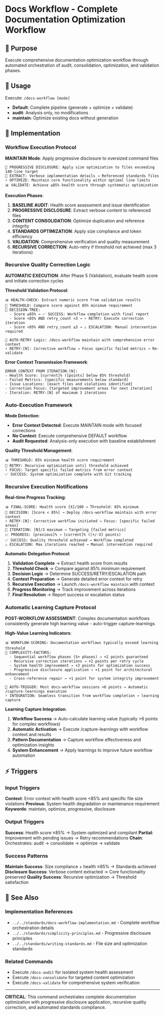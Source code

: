 # Docs Workflow - Complete Documentation Optimization Workflow

## 🎯 Purpose
Execute comprehensive documentation optimization workflow through automated orchestration of audit, consolidation, optimization, and validation phases.

## 🚀 Usage
Execute: `/docs-workflow [mode]`
- **Default**: Complete pipeline (generate + optimize + validate)
- **audit**: Analysis only, no modifications
- **maintain**: Optimize existing docs without generation

## 🔧 Implementation

### Workflow Execution Protocol
**MAINTAIN Mode**: Apply progressive disclosure to oversized command files
```
🔧 PROGRESSIVE DISCLOSURE: Apply size optimization to files exceeding 140-line target
📏 EXTRACT: Verbose implementation details → Referenced standards files
⚡ OPTIMIZE: Maintain core functionality within optimal line limits
📊 VALIDATE: Achieve ≥85% health score through systematic optimization
```

**Execution Phases**:
1. **BASELINE AUDIT**: Health score assessment and issue identification
2. **PROGRESSIVE DISCLOSURE**: Extract verbose content to referenced files  
3. **CONTENT CONSOLIDATION**: Optimize duplication and reference integrity
4. **STANDARDS OPTIMIZATION**: Apply size compliance and token efficiency
5. **VALIDATION**: Comprehensive verification and quality measurement
6. **RECURSIVE CORRECTION**: Auto-retry if threshold not achieved (max 3 iterations)

### Recursive Quality Correction Logic
**AUTOMATIC EXECUTION**: After Phase 5 (Validation), evaluate health score and initiate correction cycles

**Threshold Validation Protocol**:
```
📊 HEALTH-CHECK: Extract numeric score from validation results
🎯 THRESHOLD: Compare score against 85% minimum requirement
🔄 DECISION-TREE:
  - Score ≥85% → ✅ SUCCESS: Workflow completion with final report
  - Score <85% AND retry_count <3 → ⚡ RETRY: Execute correction iteration
  - Score <85% AND retry_count ≥3 → ⚠️ ESCALATION: Manual intervention required

🧠 AUTO-RETRY Logic: /docs-workflow maintain with comprehensive error context
⚡ RETRY-[N]: Corrective workflow → Focus specific failed metrics → Re-validate
```

**Error Context Transmission Framework**:
```
ERROR CONTEXT FROM ITERATION-[N]:
- Health Score: [current]% ([points] below 85% threshold)  
- Failed Metrics: [specific measurements below standard]
- Issue Locations: [exact files and violations identified]
- Correction Focus: [targeted improvement areas for next iteration]
- Iteration: RETRY-[N] of maximum 3 iterations
```

### Auto-Execution Framework
**Mode Detection**:
- **Error Context Detected**: Execute MAINTAIN mode with focused corrections
- **No Context**: Execute comprehensive DEFAULT workflow
- **Audit Requested**: Analysis-only execution with baseline establishment

**Quality Threshold Management**:
```
📊 THRESHOLD: 85% minimum health score requirement
🔄 RETRY: Recursive optimization until threshold achieved
⚡ FOCUS: Target specific failed metrics from error context
✅ SUCCESS: System optimization complete with Git tracking
```

### Recursive Execution Notifications
**Real-time Progress Tracking**:
```
📊 FINAL-SCORE: Health score [X]/100 → Threshold: 85% minimum
🔄 DECISION: [Score < 85%] → Deploy /docs-workflow maintain with error context
⚡ RETRY-[N]: Corrective workflow initiated → Focus: [specific failed areas]
🎯 ITERATION: [N]/3 maximum → Targeting [failed metrics]
📈 PROGRESS: [previous]% → [current]% ([+/-X] points)
✅ SUCCESS: Quality threshold achieved → Workflow completed
⚠️ ESCALATION: Max iterations reached → Manual intervention required
```

**Automatic Delegation Protocol**:
1. **Validation Complete** → Extract health score from results
2. **Threshold Check** → Compare against 85% minimum requirement  
3. **Decision Logic** → Determine SUCCESS/RETRY/ESCALATION path
4. **Context Preparation** → Generate detailed error context for retry
5. **Recursive Execution** → Launch `/docs-workflow maintain` with context
6. **Progress Monitoring** → Track improvement across iterations
7. **Final Resolution** → Report success or escalation status

### Automatic Learning Capture Protocol
**POST-WORKFLOW ASSESSMENT**: Complex documentation workflows consistently generate high learning value - auto-trigger capture-learnings

**High-Value Learning Indicators**:
```
📊 WORKFLOW-SCORING: Documentation workflows typically exceed learning threshold
🔧 COMPLEXITY-FACTORS:
  - Sequential workflow phases (5+ phases) → +2 points guaranteed
  - Recursive correction iterations → +2 points per retry cycle
  - System health improvement → +2 points for optimization success
  - Progressive disclosure application → +1 point for architectural enhancement
  - Cross-reference repair → +1 point for system integrity improvement

🎯 AUTO-TRIGGER: Most docs-workflow sessions >6 points → Automatic /capture-learnings execution
⚡ INTEGRATION: Seamless transition from workflow completion → learning capture
```

**Learning Capture Integration**:
1. **Workflow Success** → Auto-calculate learning value (typically >6 points for complex workflows)
2. **Automatic Activation** → Execute /capture-learnings with workflow context and results
3. **Pattern Documentation** → Capture workflow effectiveness and optimization insights
4. **System Enhancement** → Apply learnings to improve future workflow automation

## ⚡ Triggers

### Input Triggers
**Context**: Error context with health score <85% and specific file size violations
**Previous**: System health degradation or maintenance requirement
**Keywords**: maintain, optimize, progressive, disclosure

### Output Triggers  
**Success**: Health score ≥85% → System optimized and compliant
**Partial**: Improvement with pending issues → Retry recommendations
**Chain**: Orchestrates: audit → consolidate → optimize → validate

### Success Patterns
**Maintain Success**: Size compliance + health ≥85% → Standards achieved
**Disclosure Success**: Verbose content extracted → Core functionality preserved
**Quality Success**: Recursive optimization → Threshold satisfaction

## 🔗 See Also

### Implementation References
- `../../standards/docs-workflow-implementation.md` - Complete workflow orchestration details
- `../../standards/simplicity-principles.md` - Progressive disclosure principles
- `../../standards/writing-standards.md` - File size and optimization standards

### Related Commands
- Execute `/docs-audit` for isolated system health assessment
- Execute `/docs-consolidate` for targeted content optimization
- Execute `/docs-validate` for comprehensive system verification

---

**CRITICAL**: This command orchestrates complete documentation optimization with progressive disclosure application, recursive quality correction, and automated standards compliance.